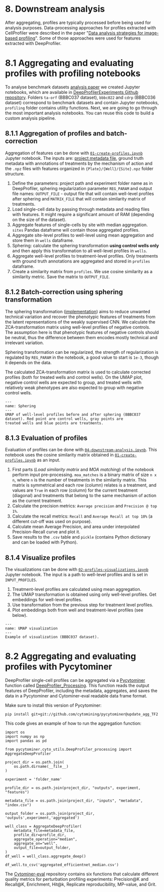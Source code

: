 # 8. Downstream analysis

After aggregating, profiles are typically processed before being used for analysis purposes. 
Data-processing approaches for profiles extracted with CellProfiler were described in the paper 
"[Data analysis strategies for image-based profiling](https://doi.org/10.1038/nmeth.4397)". 
Some of those approaches were used for features extracted with DeepProfiler.

# 8.1 Aggregating and evaluating profiles with profiling notebooks

To analyse benchmark datasets [analysis paper](https://www.biorxiv.org/content/10.1101/2022.08.12.503783v1.full) we created 
Jupyter notebooks, which are available in [DeepProfilerExperiments Github repository](https://github.com/broadinstitute/DeepProfilerExperiments). 
Folders `ta-orf` (BBBC037 dataset), `bbbc022` and `cdrp` (BBBC036 dataset) correspond to benchmark datasets and contain 
Jupyter notebooks, `profiling` folder contains utility functions. Next, we are going to go through the most important 
analysis notebooks. You can reuse this code to build a custom analysis pipeline.


## 8.1.1 Aggregation of profiles and batch-correction

Aggregation of features can be done with [`01-create-profiles.ipynb`](https://github.com/broadinstitute/DeepProfilerExperiments/blob/master/ta-orf/01-create-profiles.ipynb)
Jupyter notebook. The inputs are: [project metadata file](https://cytomining.github.io/DeepProfiler-handbook/docs/04-metadata.html#the-metadata-file), ground truth metadata 
with annotations of treatments by the mechanism of action and the `.npz` files with features  organized in 
`{Plate}/{Well}/{Site}.npz` folder structure. 

1. Define the parameters: project path and experiment folder name as in DeepProfiler, sphering regularization parameter `REG_PARAM` and 
   output file names: `OUTPUT_FILE` - output file that will contain well-level profiles after sphering and `MATRIX_FILE` that will contain similarity matrix of treatments.
2. Load single-cell data by passing through metadata and reading files with features. It might require a significant amount of RAM (depending on the size of the dataset).
3. Aggregate features of single-cells by site with median aggregation. `sites` Pandas dataframe will contain those aggregated profiles.
4. Aggregate site-level profiles to well-level using mean aggregation and store them in `wells` dataframe. 
5. Sphering: calculate the sphering transformation **using control wells only** and then apply this transformation to all well-level profiles in `wells`.
6. Aggregate well-level profiles to treatment-level profiles. Only treatments with ground truth annotations are aggregated and stored in `profiles` dataframe.
7. Create a similarity matrix from `profiles`. We use cosine similarity as a similarity metric. Save the matrix to `OUTPUT_FILE`.

## 8.1.2 Batch-correction using sphering transformation

The sphering transformation ([implementation](https://github.com/broadinstitute/DeepProfilerExperiments/blob/master/profiling/profiling.py#L5)) 
aims to reduce unwanted technical variation and recover the phenotypic features of treatments from
the latent representations of the weakly supervised CNN. We calculate the ZCA-transformation matrix using well-level profiles 
of negative controls. The assumption here is that phenotypic features of negative controls should be neutral, thus the 
difference between them encodes mostly technical and irrelevant variation.

Sphering transformation can be regularized, the strength of regularization is regulated by `REG_PARAM` in the notebook, 
a good value to start is `1e-3`, though it depends on the data. 

The calсulated ZCA-transformation matrix is used to calculate corrected profiles (both for treated wells and control
wells). On the UMAP plot, negative control wells are expected to group, and treated wells 
with relatively weak phenotypes are also expected to group with negative control wells.


```{figure} images/sphering.png
---
name: Sphering
---
UMAP of well-level profiles before and after sphering (BBBC037 dataset). Red point are control wells, gray points are
treated wells and blue points are treatments.
```

## 8.1.3 Evaluation of profiles

Evaluation of profiles can be done with [`04-downstream-analysis.ipynb`](https://github.com/broadinstitute/DeepProfilerExperiments/blob/master/ta-orf/04-downstream-analysis.ipynb). This notebook uses the cosine similarity matrix 
obtained in [`01-create-profiles.ipynb`](https://github.com/broadinstitute/DeepProfilerExperiments/blob/master/ta-orf/01-create-profiles.ipynb) as an input. 
1. First parts (*Load similarity matrix* and *MOA matching*) of the notebook perform input pre-processing. `moa_matches` 
   is a binary matrix of size `n x n`, where `n` is the number of treatments in the similarity matrix. This matrix is symmetrical 
   and each row (column) relates is a treatment, and values are `True` in each row (column) for the current treatment (diagonal) 
   and treatments that belong to the same mechanism of action as the current treatment.
2. Calculate the precision metrics: `Average precision` and `Precision @ top 1%`. 
3. Calculate the recall metrics: `Recall` and `Average Recall at top 10%` (a different cut-off was used on purpose). 
4. Calculate mean Average Precision, and area under interpolated Precision-Recall curve and plot it. 
5. Save results to the `.csv` table and `pickle` (contains Python dictionary and can be loaded with Python).

## 8.1.4 Visualize profiles

The visualizations can be done with [`02-profiles-visualizations.ipynb`](https://github.com/broadinstitute/DeepProfilerExperiments/blob/master/ta-orf/02-profiles-visualizations.ipynb) 
Jupyter notebook. The input is a path to well-level profiles and is set in `INPUT_PROFILES`. 

1. Treatment-level profiles are calculated using mean aggregation.
2. The UMAP transformation is obtained using only well-level profiles. Get embeddings for well-level profiles.
3. Use transformation from the previous step for treatment level profiles.
4. Plot embeddings both from well and treatment-level profiles (see below).

```{figure} images/visualize_profiles.png
---
name: UMAP visualization
---
Example of visualization (BBBC037 dataset).
```

# 8.2 Aggregating and evaluating profiles with Pycytominer

DeepProfiler single-cell profiles can be aggregated via a [Pycytominer](https://github.com/cytomining/pycytominer) 
function called [DeepProfiler_Processing](https://github.com/cytomining/pycytominer/blob/master/pycytominer/cyto_utils/DeepProfiler_processing.py). 
This function reads the output features of DeepProfiler, including the metadata, aggregates, and saves the data in a Pycytominer 
and Cytominer-eval readable data frame format.

Make sure to install this version of Pycytominer:


```
pip install git+git://github.com/cytomining/pycytominer@update_agg_TF2
```

This code gives an example of how to run the aggregation function:
```
import os
import numpy as np
import pandas as pd

from pycytominer.cyto_utils.DeepProfiler_processing import AggregateDeepProfiler

project_dir = os.path.join(
    os.path.dirname(__file__)
)

experiment = 'folder_name'

profile_dir = os.path.join(project_dir, "outputs", experiment, "features")

metadata_file = os.path.join(project_dir, "inputs", "metadata", "index.csv")

output_folder = os.path.join(project_dir, 'outputs',experiment,'aggregated')

well_class = AggregateDeepProfiler(
    metadata_file=metadata_file,
    profile_dir=profile_dir,
    aggregate_operation="median",
    aggregate_on="well",
    output_file=output_folder,
)
df_well = well_class.aggregate_deep()

df_well.to_csv('aggregated_efficientnet_median.csv')
```

The [Cytominer-eval](https://github.com/cytomining/cytominer-eval) repository contains six functions that calculate different 
quality metrics for perturbation profiling experiments: Precision@K and Recall@K, Enrichment, Hit@k, Replicate reproducibility, 
MP-value, and Grit.
